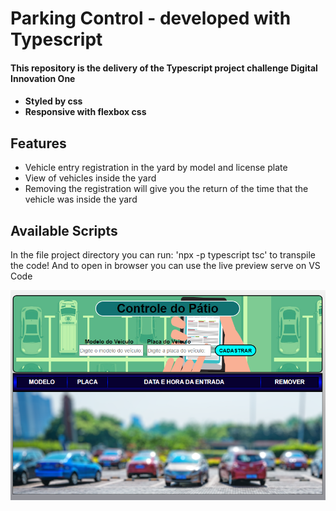 # Parking Control - developed with Typescript

<h4>This repository is the delivery of the Typescript project challenge Digital Innovation One<h4>
  
- Styled by css  
- Responsive with flexbox css

## Features

- Vehicle entry registration in the yard by model and license plate
- View of vehicles inside the yard
- Removing the registration will give you the return of the time that the vehicle was inside the yard
  
## Available Scripts

In the file project directory you can run:  'npx -p typescript tsc' to transpile the code!
And to open in browser you can use the live preview serve on VS Code


![capa](./src/img/capa.png)

